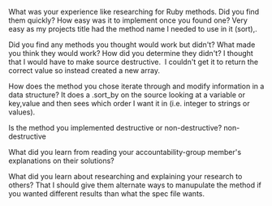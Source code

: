What was your experience like researching for Ruby methods. Did you find them quickly? How easy was it to implement once you found one? Very easy as my projects title had the method name I needed to use in it (sort),\.

Did you find any methods you thought would work but didn't? What made you think they would work? How did you determine they didn't? I thought that I would have to make source destructive.  I couldn't get it to return the correct value so instead created a new array.

How does the method you chose iterate through and modify information in a data structure? It does a .sort_by on the source looking at a variable or key,value and then sees which order I want it in (i.e. integer to strings or values).

Is the method you implemented destructive or non-destructive? non-destructive

What did you learn from reading your accountability-group member's explanations on their solutions?

What did you learn about researching and explaining your research to others? That I should give them alternate ways to manupulate the method if you wanted different results than what the spec file wants.